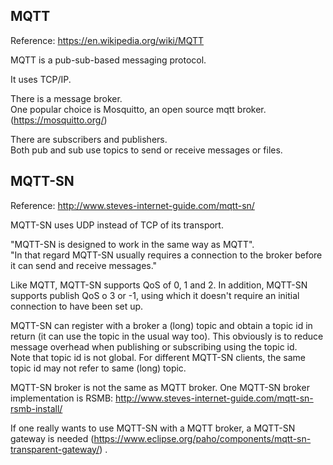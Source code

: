 MQTT
------------------------------

Reference: https://en.wikipedia.org/wiki/MQTT

MQTT is a pub-sub-based messaging protocol.

It uses TCP/IP.

There is a message broker.  
One popular choice is Mosquitto, an open source mqtt broker. (https://mosquitto.org/) 

There are subscribers and publishers.  
Both pub and sub use topics to send or receive messages or files.


MQTT-SN
-------------

Reference: http://www.steves-internet-guide.com/mqtt-sn/

MQTT-SN uses UDP instead of TCP of its transport.

"MQTT-SN is designed to work in the same way as MQTT".  
"In that regard MQTT-SN usually requires a connection to the broker before it can send and receive messages."

Like MQTT, MQTT-SN supports QoS of 0, 1 and 2.
In addition, MQTT-SN supports publish QoS o 3 or -1,
using which it doesn't require an initial connection to have been set up.

MQTT-SN can register with a broker a (long) topic and obtain a topic id in return (it can use the topic in the usual way too).
This obviously is to reduce message overhead when publishing or subscribing using the topic id.  
Note that topic id is not global.
For different MQTT-SN clients, the same topic id may not refer to same (long) topic.

MQTT-SN broker is not the same as MQTT broker.
One MQTT-SN broker implementation is RSMB: http://www.steves-internet-guide.com/mqtt-sn-rsmb-install/

If one really wants to use MQTT-SN with a MQTT broker, a MQTT-SN gateway is needed
(https://www.eclipse.org/paho/components/mqtt-sn-transparent-gateway/)
.


